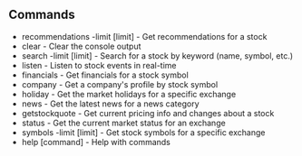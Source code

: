 ## Commands
- recommendations <symbol> -limit [limit] - Get recommendations for a stock
- clear - Clear the console output
- search <keyword> -limit [limit] - Search for a stock by keyword (name, symbol, etc.)
- listen <symbol> - Listen to stock events in real-time
- financials <symbol> - Get financials for a stock symbol
- company <symbol> - Get a company's profile by stock symbol
- holiday <exchange> - Get the market holidays for a specific exchange
- news <category> - Get the latest news for a news category
- getstockquote <symbol> - Get current pricing info and changes about a stock
- status <exchange> - Get the current market status for an exchange
- symbols <exchange> -limit [limit] - Get stock symbols for a specific exchange
- help [command] - Help with commands
